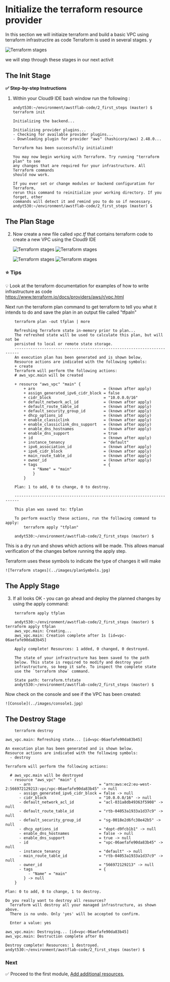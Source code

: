
# Initialize the terraform resource provider

In this section we will initiaize terraform and build a basic VPC using terraform infrastructire as code
Terraform is used in several stages. y

![Terraform stages](../images/terraform.png)

we will step through these stages in our next activit

## The Init Stage

**:white_check_mark: Step-by-step Instructions**

1. Within your Cloud9 IDE bash window run the following :


    ```console
    andyt530:~/environment/awstflab-code/2_first_steps (master) $ terraform init   
    ```                                                                                        

    ```
    Initializing the backend...

    Initializing provider plugins...
    - Checking for available provider plugins...
    - Downloading plugin for provider "aws" (hashicorp/aws) 2.48.0...

    Terraform has been successfully initialized!

    You may now begin working with Terraform. Try running "terraform plan" to see
    any changes that are required for your infrastructure. All Terraform commands
    should now work.

    If you ever set or change modules or backend configuration for Terraform,
    rerun this command to reinitialize your working directory. If you forget, other
    commands will detect it and remind you to do so if necessary.
    andyt530:~/environment/awstflab-code/2_first_steps (master) $ 

    ```



## The Plan Stage

 2. Now create a new file called *vpc.tf* that contains terraform code to create a new VPC using the Cloud9 IDE

    ![Terraform stages](../images/IDE2.jpg)
    ![Terraform stages](../images/IDE3.jpg)

    ![Terraform stages](../images/IDE4.jpg)
    ![Terraform stages](../images/IDE5.jpg)


### :star: Tips

:bulb: Look at the terraform documentation for examples of how to write infrastructure as code
https://www.terraform.io/docs/providers/aws/r/vpc.html



Next run the terraform plan command to get terraform to tell you what it intends to do and save the plan in an output file called "tfpaln"

```
    terraform plan -out tfplan | more
```

```
    Refreshing Terraform state in-memory prior to plan...                                                
    The refreshed state will be used to calculate this plan, but will not be
    persisted to local or remote state storage.                                                                                                               
    ------------------------------------------------------------------------                                                                                 
    An execution plan has been generated and is shown below.                                                                                                  
    Resource actions are indicated with the following symbols:                                              
    + create                                                                                                                                              
    Terraform will perform the following actions:                                                                                                          
    # aws_vpc.main will be created                                                 

    + resource "aws_vpc" "main" {
        + arn                              = (known after apply)
        + assign_generated_ipv6_cidr_block = false
        + cidr_block                       = "10.0.0.0/16"
        + default_network_acl_id           = (known after apply)
        + default_route_table_id           = (known after apply)
        + default_security_group_id        = (known after apply)
        + dhcp_options_id                  = (known after apply)
        + enable_classiclink               = (known after apply)
        + enable_classiclink_dns_support   = (known after apply)
        + enable_dns_hostnames             = (known after apply)
        + enable_dns_support               = true
        + id                               = (known after apply)
        + instance_tenancy                 = "default"
        + ipv6_association_id              = (known after apply)
        + ipv6_cidr_block                  = (known after apply)
        + main_route_table_id              = (known after apply)
        + owner_id                         = (known after apply)
        + tags                             = {
            + "Name" = "main"
            }
        }

    Plan: 1 to add, 0 to change, 0 to destroy.

    ------------------------------------------------------------------------

    This plan was saved to: tfplan

    To perform exactly these actions, run the following command to apply:
        terraform apply "tfplan"

    andyt530:~/environment/awstflab-code/2_first_steps (master) $   

```

This is a dry run and shows which actions will be made. This allows manual verification of the changes before running the apply step.

Terraform uses these symbols to indicate the type of changes it will make

    ![Terraform stages](../images/planSymbols.jpg)

## The Apply Stage

3. If all looks OK - you can go ahead and deploy the planned changes by using the apply command:

```
    terraform apply tfplan
```

```
    andyt530:~/environment/awstflab-code/2_first_steps (master) $ terraform apply tfplan
    aws_vpc.main: Creating...
    aws_vpc.main: Creation complete after 1s [id=vpc-06aefafe90da83b45]

    Apply complete! Resources: 1 added, 0 changed, 0 destroyed.

    The state of your infrastructure has been saved to the path
    below. This state is required to modify and destroy your
    infrastructure, so keep it safe. To inspect the complete state
    use the `terraform show` command.

    State path: terraform.tfstate
    andyt530:~/environment/awstflab-code/2_first_steps (master) $ 

```


Now check on the console and see if the VPC has been created:

    ![Console](../images/console1.jpg)

## The Destroy Stage

```
    terraform destroy
```

```
aws_vpc.main: Refreshing state... [id=vpc-06aefafe90da83b45]

An execution plan has been generated and is shown below.
Resource actions are indicated with the following symbols:
  - destroy

Terraform will perform the following actions:

  # aws_vpc.main will be destroyed
  - resource "aws_vpc" "main" {
      - arn                              = "arn:aws:ec2:eu-west-2:566972129213:vpc/vpc-06aefafe90da83b45" -> null
      - assign_generated_ipv6_cidr_block = false -> null
      - cidr_block                       = "10.0.0.0/16" -> null
      - default_network_acl_id           = "acl-031a8db49363f5908" -> null
      - default_route_table_id           = "rtb-04053a1933a1d37c9" -> null
      - default_security_group_id        = "sg-0018e2d6fc38e42b5" -> null
      - dhcp_options_id                  = "dopt-d9fcb1b1" -> null
      - enable_dns_hostnames             = false -> null
      - enable_dns_support               = true -> null
      - id                               = "vpc-06aefafe90da83b45" -> null
      - instance_tenancy                 = "default" -> null
      - main_route_table_id              = "rtb-04053a1933a1d37c9" -> null
      - owner_id                         = "566972129213" -> null
      - tags                             = {
          - "Name" = "main"
        } -> null
    }

Plan: 0 to add, 0 to change, 1 to destroy.

Do you really want to destroy all resources?
  Terraform will destroy all your managed infrastructure, as shown above.
  There is no undo. Only 'yes' will be accepted to confirm.

  Enter a value: yes

aws_vpc.main: Destroying... [id=vpc-06aefafe90da83b45]
aws_vpc.main: Destruction complete after 0s

Destroy complete! Resources: 1 destroyed.
andyt530:~/environment/awstflab-code/2_first_steps (master) $ 

```


### Next

:white_check_mark: Proceed to the first module, [Add additional resources](../3), 


[region-table]: https://aws.amazon.com/about-aws/global-infrastructure/regional-product-services/
[static-web-hosting]: ../1_StaticWebHosting/

